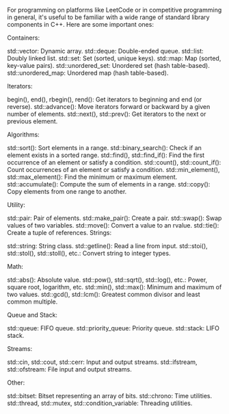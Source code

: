 For programming on platforms like LeetCode or in competitive programming in general, it's useful to be familiar with a wide range of standard library components in C++. Here are some important ones:

Containers:

std::vector: Dynamic array.
std::deque: Double-ended queue.
std::list: Doubly linked list.
std::set: Set (sorted, unique keys).
std::map: Map (sorted, key-value pairs).
std::unordered_set: Unordered set (hash table-based).
std::unordered_map: Unordered map (hash table-based).


Iterators:

begin(), end(), rbegin(), rend(): Get iterators to beginning and end (or reverse).
std::advance(): Move iterators forward or backward by a given number of elements.
std::next(), std::prev(): Get iterators to the next or previous element.


Algorithms:

std::sort(): Sort elements in a range.
std::binary_search(): Check if an element exists in a sorted range.
std::find(), std::find_if(): Find the first occurrence of an element or satisfy a condition.
std::count(), std::count_if(): Count occurrences of an element or satisfy a condition.
std::min_element(), std::max_element(): Find the minimum or maximum element.
std::accumulate(): Compute the sum of elements in a range.
std::copy(): Copy elements from one range to another.


Utility:

std::pair: Pair of elements.
std::make_pair(): Create a pair.
std::swap(): Swap values of two variables.
std::move(): Convert a value to an rvalue.
std::tie(): Create a tuple of references.
Strings:

std::string: String class.
std::getline(): Read a line from input.
std::stoi(), std::stol(), std::stoll(), etc.: Convert string to integer types.


Math:

std::abs(): Absolute value.
std::pow(), std::sqrt(), std::log(), etc.: Power, square root, logarithm, etc.
std::min(), std::max(): Minimum and maximum of two values.
std::gcd(), std::lcm(): Greatest common divisor and least common multiple.


Queue and Stack:

std::queue: FIFO queue.
std::priority_queue: Priority queue.
std::stack: LIFO stack.


Streams:

std::cin, std::cout, std::cerr: Input and output streams.
std::ifstream, std::ofstream: File input and output streams.


Other:

std::bitset: Bitset representing an array of bits.
std::chrono: Time utilities.
std::thread, std::mutex, std::condition_variable: Threading utilities.






